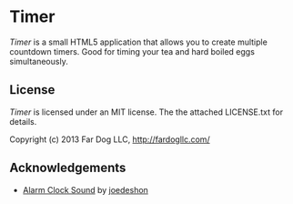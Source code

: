 Timer
=====

*Timer* is a small HTML5 application that allows you to create multiple 
countdown timers. Good for timing your tea and hard boiled eggs simultaneously.

License
-------

*Timer* is licensed under an MIT license. The the attached LICENSE.txt for 
details.

Copyright (c) 2013 Far Dog LLC, http://fardogllc.com/

Acknowledgements
----------------

- [Alarm Clock Sound](http://www.freesound.org/people/joedeshon/sounds/78562/) by [joedeshon](http://www.freesound.org/people/joedeshon/)
